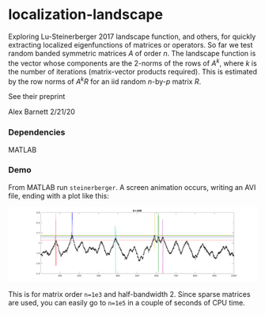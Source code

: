 # localization-landscape

Exploring Lu-Steinerberger 2017 landscape function, and others,
for quickly extracting localized eigenfunctions of matrices
or operators.
So far we test random banded symmetric matrices _A_ of order _n_.
The landscape function is the vector whose components are the
2-norms of the rows of _A_<sup>_k_</sup>,
where _k_ is the number
of iterations (matrix-vector products required).
This is estimated by the row norms of _A_<sup>_k_</sup>_R_ for an
iid random _n_-by-_p_ matrix _R_.

See their preprint

Alex Barnett 2/21/20

### Dependencies

MATLAB

### Demo

From MATLAB run ``steinerberger``. A screen animation occurs,
writing an AVI file, ending with a plot like this:

![landscape function](landscape.png
"Lu-Steinerberger landscape function scaled by k with six extremal eigenfunctions shifted by their log eigenvalues, for n=1000")

This is for matrix order ``n=1e3`` and half-bandwidth 2.
Since sparse matrices are used, you can easily go to ``n=1e5``
in a couple of seconds of CPU time.
